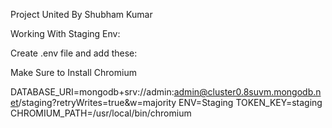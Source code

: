Project United By Shubham Kumar

Working With Staging Env:

Create .env file and add these:

Make Sure to Install Chromium

DATABASE_URI=mongodb+srv://admin:admin@cluster0.8suvm.mongodb.net/staging?retryWrites=true&w=majority
ENV=Staging
TOKEN_KEY=staging
CHROMIUM_PATH=/usr/local/bin/chromium